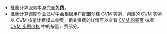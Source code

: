 [//]: # (chinagitpath:XXXXX)

* 批量计算服务本身完全**免费**。
* 批量计算调度作业过程中会根据用户配置创建 CVM 实例，创建的 CVM 实例以 CVM 按量计费模式收费，相关资费的详情可以查看 [CVM 购买页](https://buy.cloud.tencent.com/cvm?tab=custom&regionId=1&step=1) 或者 [CVM 实例价格](https://intl.cloud.tencent.com/document/product/213/2176) 中的按量计费部分。
